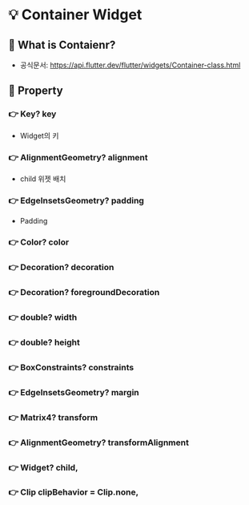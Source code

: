 # 💡 Container Widget

## 📌 What is Contaienr?

- 공식문서: <https://api.flutter.dev/flutter/widgets/Container-class.html>

## 📌 Property

### 👉 Key? key

- Widget의 키

### 👉 AlignmentGeometry? alignment

- child 위젯 배치

### 👉 EdgeInsetsGeometry? padding

- Padding

### 👉 Color? color

### 👉 Decoration? decoration

### 👉 Decoration? foregroundDecoration

### 👉 double? width

### 👉 double? height

### 👉 BoxConstraints? constraints

### 👉 EdgeInsetsGeometry? margin

### 👉 Matrix4? transform

### 👉 AlignmentGeometry? transformAlignment

### 👉 Widget? child,

### 👉 Clip clipBehavior = Clip.none,
